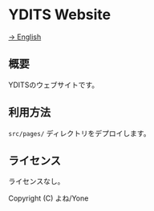 # YDITS Website

[→ English](./README.md)

## 概要

YDITSのウェブサイトです。

## 利用方法

`src/pages/` ディレクトリをデプロイします。

## ライセンス

ライセンスなし。

Copyright (C) よね/Yone
